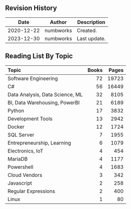 ## Revision History

|Date|Author|Description|
|---|---|---|
|2020-12-22|numbworks|Created.|
|2023-12-30|numbworks|Last update.|

## Reading List By Topic

| Topic                           |   Books |   Pages |
|:--------------------------------|--------:|--------:|
| Software Engineering            |      72 |   19723 |
| C#                              |      56 |   16449 |
| Data Analysis, Data Science, ML |      32 |    8105 |
| BI, Data Warehousing, PowerBI   |      21 |    6189 |
| Python                          |      17 |    3832 |
| Development Tools               |      13 |    2942 |
| Docker                          |      12 |    1724 |
| SQL Server                      |       7 |    1955 |
| Entrepreneurship, Learning      |       6 |    1079 |
| Electronics, IoT                |       4 |     454 |
| MariaDB                         |       4 |    1177 |
| Powershell                      |       4 |    1683 |
| Cloud Vendors                   |       3 |     342 |
| Javascript                      |       2 |     258 |
| Regular Expressions             |       2 |     400 |
| Linux                           |       1 |      80 |
